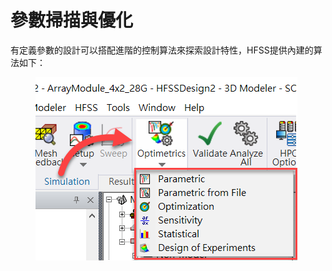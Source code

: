 # 參數掃描與優化

有定義參數的設計可以搭配進階的控制算法來探索設計特性，HFSS提供內建的算法如下：

<figure><img src="../.gitbook/assets/image (18) (1).png" alt=""><figcaption></figcaption></figure>
